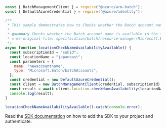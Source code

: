 ```javascript
const { BatchManagementClient } = require("@azure/arm-batch");
const { DefaultAzureCredential } = require("@azure/identity");

/**
 * This sample demonstrates how to Checks whether the Batch account name is available in the specified region.
 *
 * @summary Checks whether the Batch account name is available in the specified region.
 * x-ms-original-file: specification/batch/resource-manager/Microsoft.Batch/stable/2022-01-01/examples/LocationCheckNameAvailability_Available.json
 */
async function locationCheckNameAvailabilityAvailable() {
  const subscriptionId = "subid";
  const locationName = "japaneast";
  const parameters = {
    name: "newaccountname",
    type: "Microsoft.Batch/batchAccounts",
  };
  const credential = new DefaultAzureCredential();
  const client = new BatchManagementClient(credential, subscriptionId);
  const result = await client.location.checkNameAvailability(locationName, parameters);
  console.log(result);
}

locationCheckNameAvailabilityAvailable().catch(console.error);
```

Read the [SDK documentation](https://github.com/Azure/azure-sdk-for-js/blob/%40azure%2Farm-batch_7.1.0/sdk/batch/arm-batch/README.md) on how to add the SDK to your project and authenticate.
